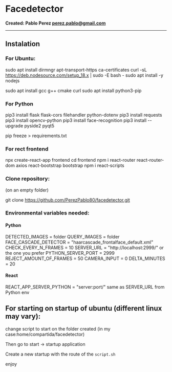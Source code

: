 # Facedetector

**Created: Pablo Perez <perez.pablo@gmail.com>**

---

## Instalation

### For Ubuntu:

sudo apt install dirmngr apt-transport-https ca-certificates
curl -sL https://deb.nodesource.com/setup_18.x | sudo -E bash -
sudo apt install -y nodejs

sudo apt install gcc g++ cmake curl
sudo apt install python3-pip

### For Python

pip3 install flask flask-cors filehandler python-dotenv
pip3 install requests
pip3 install opencv-python
pip3 install face-recognition
pip3 install --upgrade pyside2 pyqt5

pip freeze > requirements.txt

### For rect frontend

npx create-react-app frontend
cd frontend
npm i react-router react-router-dom axios react-bootstrap bootstrap
npm i react-scripts

### Clone repository:

(on an empty folder)

git clone https://github.com/PerezPablo80/facedetector.git

### Environmental variables needed:

#### Python

DETECTED_IMAGES = folder
QUERY_IMAGES = folder
FACE_CASCADE_DETECTOR = "haarcascade_frontalface_default.xml"
CHECK_EVERY_N_FRAMES = 10
SERVER_URL = "http://localhost:2999/" or the one you prefer
PYTHON_SERVER_PORT = 2999
REJECT_AMOUNT_OF_FRAMES = 50
CAMERA_INPUT = 0
DELTA_MINUTES = 20

#### React

REACT_APP_SERVER_PYTHON = "server:port/" same as SERVER_URL from Python env

## For starting on startup of ubuntu (different linux may vary):

change script to start on the folder created (in my case:home/compartida/facedetector)

Then go to start -> startup application

Create a new startup with the route of the `script.sh`

enjoy
